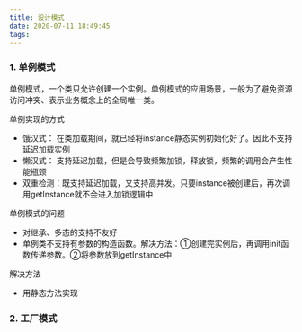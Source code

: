 ```yaml
---
title: 设计模式
date: 2020-07-11 18:49:45
tags:
---
```

### 1. 单例模式
单例模式，一个类只允许创建一个实例。单例模式的应用场景，一般为了避免资源访问冲突、表示业务概念上的全局唯一类。

单例实现的方式
- 饿汉式： 在类加载期间，就已经将instance静态实例初始化好了。因此不支持延迟加载实例
- 懒汉式： 支持延迟加载，但是会导致频繁加锁，释放锁，频繁的调用会产生性能瓶颈
- 双重检测：既支持延迟加载，又支持高并发。只要instance被创建后，再次调用getInstance就不会进入加锁逻辑中

单例模式的问题
- 对继承、多态的支持不友好
- 单例类不支持有参数的构造函数。解决方法：①创建完实例后，再调用init函数传递参数。②将参数放到getInstance中

解决方法
- 用静态方法实现

### 2. 工厂模式

